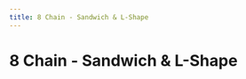 ```yaml
---
title: 8 Chain - Sandwich & L-Shape
---
```

<ClientOnly><AssetLoader :reloadOnce="true" />
# 8 Chain - Sandwich & L-Shape

<br><br><GameSlides :jsonFileToLoad="'sandwich/8chain_sandwich_lshape_nov2.json'" :useRandomSeed="false" :useManualData="false" :replay="true"></GameSlides>

</ClientOnly>
